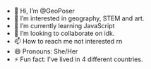 - 👋 Hi, I’m @GeoPoser
- 👀 I’m interested in geography, STEM and art.
- 🌱 I’m currently learning JavaScript
- 💞️ I’m looking to collaborate on idk.
- 📫 How to reach me not interested rn
- 😄 Pronouns: She/Her
- ⚡ Fun fact: I've lived in 4 different countries.

<!---
GeoPoser/GeoPoser is a ✨ special ✨ repository because its `README.md` (this file) appears on your GitHub profile.
You can click the Preview link to take a look at your changes.
--->
